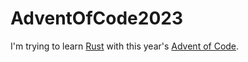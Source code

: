 # AdventOfCode2023

I'm trying to learn [Rust](https://www.rust-lang.org/) with this year's [Advent of Code](https://adventofcode.com/).
